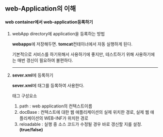 ## web-Application의 이해

#### web container에서 web-application등록하기

1. webApp directory에 application을 등록하는 방법

   **webapps**에 저장해두면. **tomcat**컨테이너에서 자동 실행하게 된다.

   기본적으로 서비스를 하기위해서 사용하기에 좋지만, 테스트하기 위해 사용하기에는 매번 갱신이 필요하여 불편하다.

   ***

2. **sever.xml**에 등록하기

   **sever.xml**에 <Context>태그를 등록하여 사용한다.

   <Context>태그 구성요소

   1. path : web application의 컨텍스트이름
   2. docBase : 컨텍스트에 대한 웹 애플리케이션의 실제 위치한 경로, 실제 웹 애플리케이션의 WEB-INF가 위치한 경로
   3. reloadable : 실행 중 소스 코드가 수정될 경우 바로 갱신할 지를 설정. **(true/false)**

